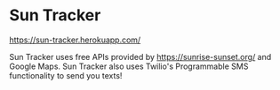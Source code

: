 # Sun Tracker

https://sun-tracker.herokuapp.com/


Sun Tracker uses free APIs provided by https://sunrise-sunset.org/ and Google Maps.
Sun Tracker also uses Twilio's Programmable SMS functionality to send you texts!

